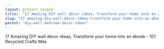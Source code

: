 ```yaml
---
layout: project_single
title:  "17 Amazing DIY wall décor ideas, Transform your home into an abode"
slug: "17-amazing-diy-wall-decor-ideas-transform-your-home-into-an-abode"
parent: "diy-wall-bedroom-decor-ideas"
---
```

17 Amazing DIY wall décor ideas, Transform your home into an abode - 101 Recycled Crafts Más